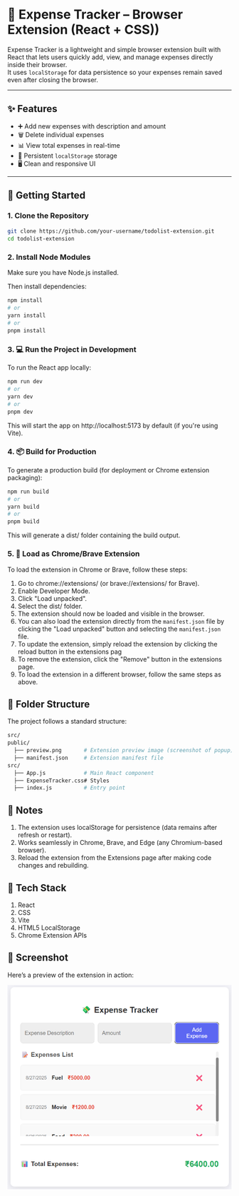 # 💸 Expense Tracker – Browser Extension (React + CSS))

Expense Tracker is a lightweight and simple browser extension built with React that lets users quickly add, view, and manage expenses directly inside their browser.  
It uses `localStorage` for data persistence so your expenses remain saved even after closing the browser.

---

## ✨ Features

- ➕ Add new expenses with description and amount  
- 🗑 Delete individual expenses  
- 📊 View total expenses in real-time  
- 💾 Persistent `localStorage` storage  
- 🖥 Clean and responsive UI 

---

## 🚀 Getting Started

### 1. Clone the Repository
```bash
git clone https://github.com/your-username/todolist-extension.git
cd todolist-extension

```
### 2. Install Node Modules
Make sure you have Node.js installed.

Then install dependencies:
```bash
npm install
# or
yarn install
# or
pnpm install
```

### 3. 💻 Run the Project in Development
To run the React app locally:
```bash
npm run dev
# or
yarn dev
# or
pnpm dev
```
This will start the app on http://localhost:5173 by default (if you're using Vite).

### 4. 📦 Build for Production
To generate a production build (for deployment or Chrome extension packaging):
```bash
npm run build
# or
yarn build
# or
pnpm build
```
This will generate a dist/ folder containing the build output.

### 5. 🧩 Load as Chrome/Brave Extension
To load the extension in Chrome or Brave, follow these steps:
1. Go to chrome://extensions/ (or brave://extensions/ for Brave).
2. Enable Developer Mode.
3. Click "Load unpacked".
4. Select the dist/ folder.
5. The extension should now be loaded and visible in the browser.
6. You can also load the extension directly from the `manifest.json` file by clicking the "Load unpacked" button and selecting the `manifest.json` file.
7. To update the extension, simply reload the extension by clicking the reload button in the extensions pag
8. To remove the extension, click the "Remove" button in the extensions page.
9. To load the extension in a different browser, follow the same steps as above.

## 📁 Folder Structure
The project follows a standard structure:

``` bash
src/
public/
  ├── preview.png       # Extension preview image (screenshot of popup)
  ├── manifest.json     # Extension manifest file
src/
  ├── App.js            # Main React component
  ├── ExpenseTracker.css# Styles
  ├── index.js          # Entry point
```
## 📌 Notes
1. The extension uses localStorage for persistence (data remains after refresh or restart).
2. Works seamlessly in Chrome, Brave, and Edge (any Chromium-based browser).
3. Reload the extension from the Extensions page after making code changes and rebuilding.

## 🧠 Tech Stack
1. React
2. CSS
3. Vite
4. HTML5 LocalStorage
5. Chrome Extension APIs

## 📸 Screenshot

Here’s a preview of the extension in action:

![ Expense Tracker Screenshot](https://github.com/hellman53/ExpenseTracker/blob/df9962971c50588a67e4517391336f48ab2f6788/public/preview.png)
